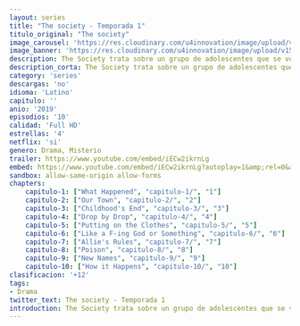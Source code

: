 ```yaml
---
layout: series
title: "The society - Temporada 1"
titulo_original: "The society"
image_carousel: 'https://res.cloudinary.com/u4innovation/image/upload/v1560312300/society-poster-min_mabuum.jpg'
image_banner: 'https://res.cloudinary.com/u4innovation/image/upload/v1560312301/society-banner-min_bdybpf.jpg'
description: The Society trata sobre un grupo de adolescentes que se ven obligados a tomar el asunto en sus propias manos cuando regresan a su ciudad de un viaje corto para descubrir que todos están desaparecidos y que no hay manera de salir de la ciudad. Los adolescentes festejarán, entrarán en pánico, sufrirán, pelearán y, en última instancia, se verán obligados a decidir cómo lidiar con lo impensable
description_corta: The Society trata sobre un grupo de adolescentes que se ven obligados a tomar el asunto en sus propias manos cuando regresan a su ciudad de un viaje corto para descubrir que todos están desaparecidos y que no hay manera de salir de la ciudad. Los adolescentes festejarán, entrarán en pánico, sufrirán, pelearán y, en última instancia, se verán obligados a decidir cómo lidiar con lo impensable..
category: 'series'
descargas: 'no'
idioma: 'Latino'
capitulo: ''
anio: '2019'
episodios: '10'
calidad: 'Full HD'
estrellas: '4'
netflix: 'si'
genero: Drama, Misterio
trailer: https://www.youtube.com/embed/iECw2ikrnLg
embed: https://www.youtube.com/embed/iECw2ikrnLg?autoplay=1&amp;rel=0&amp;hd=1&border=0&wmode=opaque&enablejsapi=1&modestbranding=1&controls=1&showinfo=0
sandbox: allow-same-origin allow-forms 
chapters:
    capitulo-1: ["What Happened", "capitulo-1/", "1"]
    capitulo-2: ["Our Town", "capitulo-2/", "2"]
    capitulo-3: ["Childhood's End", "capitulo-3/", "3"]
    capitulo-4: ["Drop by Drop", "capitulo-4/", "4"]
    capitulo-5: ["Putting on the Clothes", "capitulo-5/", "5"]
    capitulo-6: ["Like a F-ing God or Something", "capitulo-6/", "6"]
    capitulo-7: ["Allie's Rules", "capitulo-7/", "7"]
    capitulo-8: ["Poison", "capitulo-8/", "8"]
    capitulo-9: ["New Names", "capitulo-9/", "9"]
    capitulo-10: ["How it Happens", "capitulo-10/", "10"]
clasificacion: '+12'
tags:
- Drama
twitter_text: The society - Temporada 1
introduction: The Society trata sobre un grupo de adolescentes que se ven obligados a tomar el asunto en sus propias manos cuando regresan a su ciudad de un viaje corto para descubrir que todos están desaparecidos y que no hay manera de salir de la ciudad. Los adolescentes festejarán, entrarán en pánico, sufrirán, pelearán y, en última instancia, se verán obligados a decidir cómo lidiar con lo impensable..
---
```












